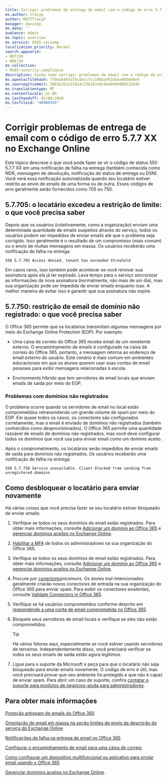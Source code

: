 ```yaml
---
title: Corrigir problemas de entrega de email com o código de erro 5.7.7 XX no Exchange Online
ms.author: tracyp
author: MSFTTracyP
manager: dansimp
ms.date: ''
audience: Admin
ms.topic: overview
ms.service: O365-seccomp
localization_priority: Normal
search.appverid:
- MET150
- MOE150
ms.collection:
- M365-security-compliance
description: Saiba como corrigir problemas de email com o código de erro 5.7.7 XX no Exchange Online (locatário bloqueado pelo envio de emails).
ms.openlocfilehash: ff0e26447a7bcdeccfcc1983af63abea905849e4
ms.sourcegitcommit: 3063e351e21614c236167e9cde40994d8b532bd6
ms.translationtype: MT
ms.contentlocale: pt-BR
ms.lasthandoff: 01/08/2020
ms.locfileid: "40989526"
---
```

# <a name="fix-email-delivery-issues-for-error-code-577xx-in-exchange-online"></a>Corrigir problemas de entrega de email com o código de erro 5.7.7 XX no Exchange Online

Este tópico descreve o que você pode fazer se vir o código de status 550 5.7.7 XX em uma notificação de falha na entrega (também conhecida como NDR, mensagem de devolução, notificação de status de entrega ou DSN). Você verá essa notificação automatizada quando seu locatário estiver restrito ao envio de emails de uma forma ou de outra. Esses códigos de erro geralmente serão fornecidos como 705 ou 750.

## <a name="57705-tenant-has-exceeded-threshold-restriction-what-you-need-to-know"></a>5.7.705: o locatário excedeu a restrição de limite: o que você precisa saber

Depois que os usuários (coletivamente, como a organização) enviam uma determinada quantidade de emails suspeitos através do serviço, todos os usuários podem ser impedidos de enviar emails até que o problema seja corrigido. Isso geralmente é o resultado de um compromisso (mais comum) ou o envio de muitas mensagens em massa. Os usuários receberão uma notificação de falha na entrega:

`550 5.7.705 Access denied, tenant has exceeded threshold`

Em casos raros, isso também pode acontecer se você renovar sua assinatura após ela já ter expirado. Leva tempo para o serviço sincronizar as informações da nova assinatura (normalmente, não mais de um dia), mas sua organização pode ser impedida de enviar emails enquanto isso. A melhor maneira de evitar isso é garantir que sua assinatura não expire.

## <a name="57750-unregistered-domain-email-restriction-what-you-need-to-know"></a>5.7.750: restrição de email de domínio não registrado: o que você precisa saber

O Office 365 permite que os locatários transmitam algumas mensagens por meio do Exchange Online Protection (EOP). Por exemplo:

- Uma caixa de correio do Office 365 recebe email de um remetente externo. O encaminhamento de emails é configurado na caixa de correio do Office 365, portanto, a mensagem retorna ao endereço de email externo do usuário. Este cenário é mais comum em ambientes educacionais em que os alunos querem usar suas contas de email pessoais para exibir mensagens relacionadas à escola.

- Envrionments híbrido que tem servidores de email locais que enviam emails de saída por meio do EOP.

### <a name="problems-with-unregistered-domains"></a>Problemas com domínios não registrados

O problema ocorre quando os servidores de email no local estão comprometidos retransmitendo um grande volume de spam por meio do EOP. Em quase todos os casos, os conectores são configurados corretamente, mas o email é enviado de domínios não registrados (também conhecidos como desprovisionados). O Office 365 permite uma quantidade razoável de emails de domínios não registrados, mas você deve configurar todos os domínios que você usa para enviar email como um domínio aceito.

Após o comprometimento, os locatários serão impedidos de enviar emails de saída para domínios não registrados. Os usuários receberão uma notificação de falha na entrega:

`550 5.7.750 Service unavailable. Client blocked from sending from unregistered domains`

## <a name="how-to-unblocking-tenant-in-order-to-send-again"></a>Como desbloquear o locatário para enviar novamente

Há várias coisas que você precisa fazer se seu locatário estiver bloqueado de enviar emails:

1. Verifique se todos os seus domínios de email estão registrados. Para obter mais informações, consulte [Adicionar um domínio ao Office 365](https://docs.microsoft.com/office365/admin/setup/add-domain) e [gerenciar domínios aceitos no Exchange Online](https://docs.microsoft.com/exchange/mail-flow-best-practices/manage-accepted-domains/manage-accepted-domains).

2. [Habilitar a MFA](https://docs.microsoft.com/office365/admin/security-and-compliance/set-up-multi-factor-authentication) de todos os administradores na sua organização do Office 365.

3. Verifique se todos os seus domínios de email estão registrados. Para obter mais informações, consulte [Adicionar um domínio ao Office 365](https://docs.microsoft.com/en-us/office365/admin/setup/add-domain) e [gerenciar domínios aceitos no Exchange Online](https://docs.microsoft.com/exchange/mail-flow-best-practices/manage-accepted-domains/manage-accepted-domains).

4. Procure por [conectores](https://docs.microsoft.com/exchange/mail-flow-best-practices/use-connectors-to-configure-mail-flow/use-connectors-to-configure-mail-flow)incomuns. Os atores mal-intencionados geralmente criarão novos conectores de entrada na sua organização do Office 365 para enviar spam. Para exibir os conectores existentes, consulte [Validate Connectors in Office 365](https://docs.microsoft.com/exchange/mail-flow-best-practices/use-connectors-to-configure-mail-flow/validate-connectors).

5. Verifique se há usuários comprometidos conforme descrito em [respondendo a uma conta de email comprometida no Office 365](responding-to-a-compromised-email-account.md).

6. Bloqueie seus servidores de email locais e verifique se eles não estão comprometidos.

   > [!TIP]
   > Há vários fatores aqui, especialmente se você estiver usando servidores de terceiros. Independentemente disso, você precisará verificar se todos os seus emails de saída estão agora legítimos.

7. Ligue para o suporte da Microsoft e peça para que o locatário não seja bloqueado para enviar emails novamente. O código de erro é útil, mas você precisará provar que seu ambiente foi protegido e que não é capaz de enviar spam. Para abrir um caso de suporte, confira [contatar o suporte para produtos de negócios-ajuda para administradores](https://docs.microsoft.com/office365/admin/contact-support-for-business-products).

## <a name="for-more-information"></a>Para obter mais informações

[Proteção antispam de emails do Office 365](anti-spam-protection.md)

[Orientação de email em massa na seção limites de envio da descrição do serviço do Exchange Online](https://docs.microsoft.com/office365/servicedescriptions/exchange-online-service-description/exchange-online-limits#receiving-and-sending-limits)

[Notificações de falha na entrega de email no Office 365](https://docs.microsoft.com/exchange/mail-flow-best-practices/non-delivery-reports-in-exchange-online/non-delivery-reports-in-exchange-online)

[Configurar o encaminhamento de email para uma caixa de correio](https://docs.microsoft.com/exchange/recipients-in-exchange-online/manage-user-mailboxes/configure-email-forwarding)

[Como configurar um dispositivo multifuncional ou aplicativo para enviar email usando o Office 365](https://docs.microsoft.com/Exchange/mail-flow-best-practices/how-to-set-up-a-multifunction-device-or-application-to-send-email-using-office-3)

[Gerenciar domínios aceitos no Exchange Online](https://docs.microsoft.com/exchange/mail-flow-best-practices/manage-accepted-domains/manage-accepted-domains).
